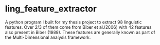 # ling_feature_extractor
A python program I built for my thesis project to extract 98 linguistic features. Over 2/3 of them come from Biber et al.(2006) with 42 features also present in Biber (1988). These features are generally known as part of the Multi-Dimensional analysis framework.
